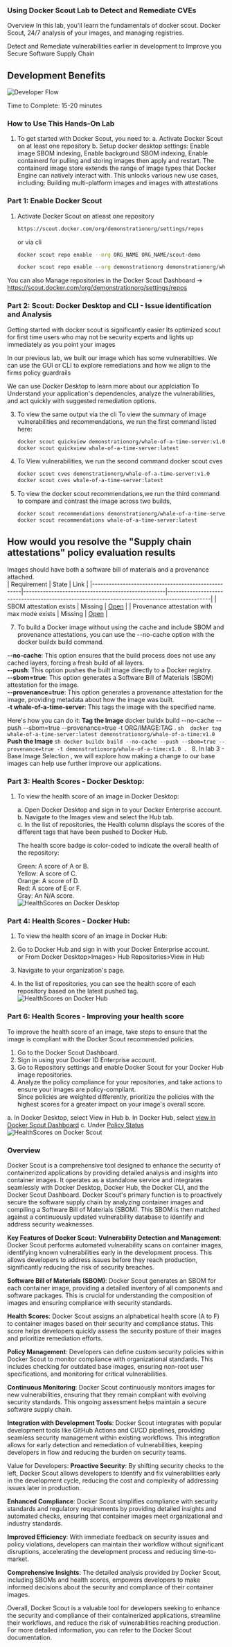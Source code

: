 ### Using Docker Scout Lab to Detect and Remediate CVEs

Overview
In this lab, you'll learn the fundamentals of docker scout.
Docker Scout, 24/7 analysis of your images, and managing registries.

Detect and Remediate vulnerabilities earlier in development to Improve you Secure Software Supply Chain 

## Development Benefits
![Developer Flow](https://github.com/artofthepossible/whale-of-a-time/blob/main/labs/images/docker-scout-benefits.png)

Time to Complete: 15-20 minutes

### How to Use This Hands-On Lab
1. To get started with Docker Scout, you need to:
a. Activate Docker Scout on at least one repository
b. Setup docker desktop settings: Enable image SBOM indexing, Enable background SBOM indexing, Enable containerd for pulling and storing images then apply and restart. The containerd image store extends the range of image types that Docker Engine can natively interact with. This unlocks various new use cases, including: Building multi-platform images and images with attestations

### Part 1: Enable Docker Scout
1. Activate Docker Scout on atleast one repository
   ```sh 
   https://scout.docker.com/org/demonstrationorg/settings/repos
   ```
   or via cli 

   ```sh 
   docker scout repo enable --org ORG_NAME ORG_NAME/scout-demo
   
   docker scout repo enable --org demonstrationorg demonstrationorg/whale-of-a-time-server:latest 
   
   ```
You can also Manage repositories in the Docker Scout Dashboard → https://scout.docker.com/org/demonstrationorg/settings/repos

### Part 2: Scout: Docker Desktop and CLI - Issue identification and Analysis

Getting started with docker scout is significantly easier
Its optimized scout for first time users who may not be security experts and lights up immediately as you point your images

In our previous lab, we built our image which has some vulnerabilties. We can use the GUI or CLI to explore remediations and how we align to the firms policy guardrails

We can use Docker Desktop to learn more about our applciation
To Understand your application's dependencies, analyze the vulnerabilities, and act quickly with suggested remediation options. 

3. To view the same output via the cli
To view the summary of image vulnerabilities and recommendations, we run the first command listed here:
    ```sh 
    docker scout quickview demonstrationorg/whale-of-a-time-server:v1.0
    docker scout quickview whale-of-a-time-server:latest
    ```

4. To  View vulnerabilities, we run the second command docker scout cves
    ```sh 
    docker scout cves demonstrationorg/whale-of-a-time-server:v1.0
    docker scout cves whale-of-a-time-server:latest
    ```

5. To view the docker scout recommendations,we run the third command to compare and contrast the image across two builds,  
    ```sh 
    docker scout recommendations demonstrationorg/whale-of-a-time-server:v1.0
    docker scout recommendations whale-of-a-time-server:latest
    ```

## How would you resolve the "Supply chain attestations" policy evaluation results
Images should have both a software bill of materials and a provenance attached.</br>
| Requirement                                             | State                                       | Link                                                                                        |
|----------------------------------------------------|---------------------------------------------------|---------------------------------------------------------------------------------------------|
| SBOM attestation exists                           | Missing              | [Open](https://docs.docker.com/build/metadata/attestations/sbom/) |
| Provenance attestation with max mode exists                           | Missing              | [Open](https://docs.docker.com/build/metadata/attestations/slsa-provenance/) |

7. To build a Docker image without using the cache and include SBOM and provenance attestations, you can use the --no-cache option with the docker buildx build command.

**--no-cache**: This option ensures that the build process does not use any cached layers, forcing a fresh build of all layers.</br>
**--push**: This option pushes the built image directly to a Docker registry.</br>
**--sbom=true**: This option generates a Software Bill of Materials (SBOM) attestation for the image.</br>
**--provenance=true**: This option generates a provenance attestation for the image, providing metadata about how the image was built.</br>
**-t whale-of-a-time-server**: This tags the image with the specified name.</br>

Here's how you can do it:
**Tag the Image**
docker buildx build --no-cache --push --sbom=true --provenance=true -t ORG/IMAGE:TAG .
    ```sh 
docker tag whale-of-a-time-server:latest demonstrationorg/whale-of-a-time:v1.0
    ```
**Push the Image**
    ```sh
docker buildx build --no-cache --push --sbom=true --provenance=true -t demonstrationorg/whale-of-a-time:v1.0 .
    ```
8. In lab 3 - Base Image Selection , we will explore how making a change to our base images can help use further improve our applications.  


### Part 3: Health Scores - Docker Desktop:

1. To view the health score of an image in Docker Desktop:

    a. Open Docker Desktop and sign in to your Docker Enterprise account. </br>
    b. Navigate to the Images view and select the Hub tab.</br>
    c. In the list of repositories, the Health column displays the scores of the different tags that have been pushed to Docker Hub.</br>

    The health score badge is color-coded to indicate the overall health of the repository: </br>

    Green: A score of A or B.</br>
    Yellow: A score of C.</br>
    Orange: A score of D.</br>
    Red: A score of E or F.</br>
    Gray: An N/A score.</br>
![HealthScores on Docker Desktop](https://github.com/artofthepossible/whale-of-a-time/blob/main/labs/images/healthscores_dd.png)

### Part 4: Health Scores - Docker Hub:
1. To view the health score of an image in Docker Hub: </br>

2. Go to Docker Hub and sign in with your Docker Enterprise account. </br> or From Docker Desktop>Images> Hub Repositories>View in Hub
3. Navigate to your organization's page. </br>
4. In the list of repositories, you can see the health score of each repository based on the latest pushed tag. </br>
![HealthScores on Docker Hub](https://github.com/artofthepossible/whale-of-a-time/blob/main/labs/images/healthscores_dh.png)


### Part 6: Health Scores - Improving your health score
To improve the health score of an image, take steps to ensure that the image is compliant with the Docker Scout recommended policies. </br>

1. Go to the Docker Scout Dashboard. </br>
2. Sign in using your Docker ID Enterprise account. </br>
3. Go to Repository settings and enable Docker Scout for your Docker Hub image repositories. </br>
4. Analyze the policy compliance for your repositories, and take actions to ensure your images are policy-compliant. </br>
Since policies are weighted differently, prioritize the policies with the highest scores for a greater impact on your image's overall score. </br>

a. In Docker Desktop, select View in Hub
b. In Docker Hub, select [view in Docker Scout Dashboard](https://scout.docker.com/reports/org/demonstrationorg/images/host/hub.docker.com/repo/demonstrationorg%2Fwhale-of-a-time-scout-demo/tag/v3/digest/sha256%3A1ac649615092d9e30ff4d6c10ad84733d5212451e406b9a331143c1208f18ff4?utm_source=hub&utm_medium=actions-button&_gl=1*1kj2f6f*_gcl_aw*R0NMLjE3MzA3NjQyMDkuQ2owS0NRaUFfcUc1QmhEVEFSSXNBQTBVSFNLZ2NEcUJJenQ3a1JfaktfSmoyR1JBaC1heHd4QlJaQmpaMEc3TUlmand6STNPUktqVDhUUWFBbVdjRUFMd193Y0I.*_gcl_au*MTQxNjYwMDAzNC4xNzMzNzczMTAy*_ga*ODQyNDk2NzMyLjE3MDI0MDA3MjY.*_ga_XJWPQMJYHQ*MTczNjE4NjcxNy4xNTg1LjEuMTczNjE4OTQ5OC42MC4wLjA.)
c. Under [Policy Status](https://scout.docker.com/reports/org/demonstrationorg/images/host/hub.docker.com/repo/demonstrationorg%2Fwhale-of-a-time-scout-demo/tag/v3/digest/sha256%3A1ac649615092d9e30ff4d6c10ad84733d5212451e406b9a331143c1208f18ff4/policy)
![HealthScores on Docker Scout](https://github.com/artofthepossible/whale-of-a-time/blob/main/labs/images/healthscores_ds.png)


### Overview
Docker Scout is a comprehensive tool designed to enhance the security of containerized applications by providing detailed analysis and insights into container images. It operates as a standalone service and integrates seamlessly with Docker Desktop, Docker Hub, the Docker CLI, and the Docker Scout Dashboard. Docker Scout's primary function is to proactively secure the software supply chain by analyzing container images and compiling a Software Bill of Materials (SBOM). This SBOM is then matched against a continuously updated vulnerability database to identify and address security weaknesses.

**Key Features of Docker Scout:**
**Vulnerability Detection and Management**: Docker Scout performs automated vulnerability scans on container images, identifying known vulnerabilities early in the development process. This allows developers to address issues before they reach production, significantly reducing the risk of security breaches.

**Software Bill of Materials (SBOM)**: Docker Scout generates an SBOM for each container image, providing a detailed inventory of all components and software packages. This is crucial for understanding the composition of images and ensuring compliance with security standards.

**Health Scores**: Docker Scout assigns an alphabetical health score (A to F) to container images based on their security and compliance status. This score helps developers quickly assess the security posture of their images and prioritize remediation efforts.

**Policy Management**: Developers can define custom security policies within Docker Scout to monitor compliance with organizational standards. This includes checking for outdated base images, ensuring non-root user specifications, and monitoring for critical vulnerabilities.

**Continuous Monitoring**: Docker Scout continuously monitors images for new vulnerabilities, ensuring that they remain compliant with evolving security standards. This ongoing assessment helps maintain a secure software supply chain.

**Integration with Development Tools**: Docker Scout integrates with popular development tools like GitHub Actions and CI/CD pipelines, providing seamless security management within existing workflows. This integration allows for early detection and remediation of vulnerabilities, keeping developers in flow and reducing the burden on security teams.

Value for Developers:
**Proactive Security**: By shifting security checks to the left, Docker Scout allows developers to identify and fix vulnerabilities early in the development cycle, reducing the cost and complexity of addressing issues later in production.

**Enhanced Compliance**: Docker Scout simplifies compliance with security standards and regulatory requirements by providing detailed insights and automated checks, ensuring that container images meet organizational and industry standards.

**Improved Efficiency**: With immediate feedback on security issues and policy violations, developers can maintain their workflow without significant disruptions, accelerating the development process and reducing time-to-market.

**Comprehensive Insights**: The detailed analysis provided by Docker Scout, including SBOMs and health scores, empowers developers to make informed decisions about the security and compliance of their container images.

Overall, Docker Scout is a valuable tool for developers seeking to enhance the security and compliance of their containerized applications, streamline their workflows, and reduce the risk of vulnerabilities reaching production. For more detailed information, you can refer to the Docker Scout documentation⁠.